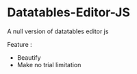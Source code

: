 # Datatables-Editor-JS
A null version of datatables editor js

Feature :
- Beautify
- Make no trial limitation
